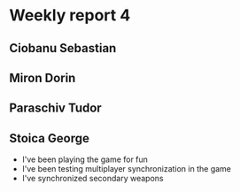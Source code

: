 # Weekly report 4

## Ciobanu Sebastian

## Miron Dorin

## Paraschiv Tudor

## Stoica George
 * I've been playing the game for fun
 * I've been testing multiplayer synchronization in the game
 * I've synchronized secondary weapons
